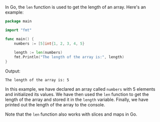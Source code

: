 In Go, the `len` function is used to get the length of an array. Here's an example:

```go
package main

import "fmt"

func main() {
    numbers := [5]int{1, 2, 3, 4, 5}
    
    length := len(numbers)
    fmt.Println("The length of the array is:", length)
}
```

Output:

```
The length of the array is: 5
```

In this example, we have declared an array called `numbers` with 5 elements and initialized its values. We have then used the `len` function to get the length of the array and stored it in the `length` variable. Finally, we have printed out the length of the array to the console.

Note that the `len` function also works with slices and maps in Go.